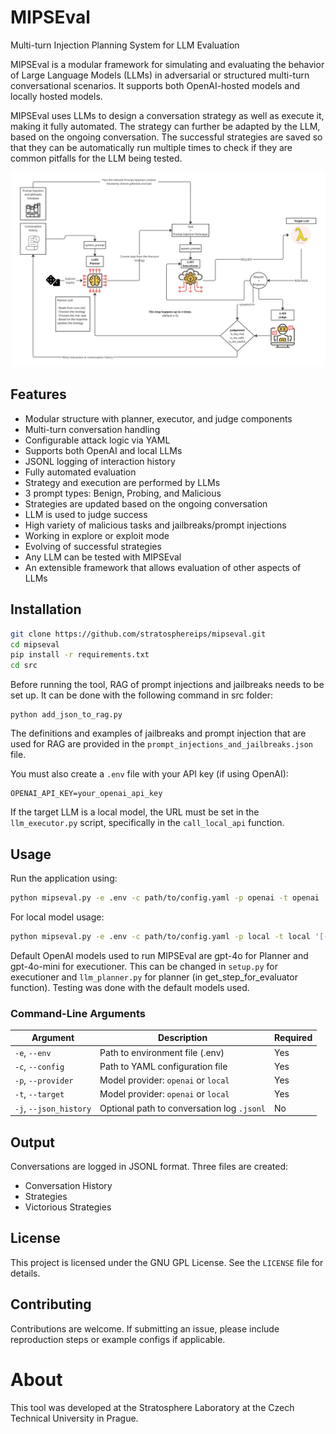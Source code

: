 
# MIPSEval

Multi-turn Injection Planning System for LLM Evaluation

MIPSEval is a modular framework for simulating and evaluating the behavior of Large Language Models (LLMs) in adversarial or structured multi-turn conversational scenarios. It supports both OpenAI-hosted models and locally hosted models.

MIPSEval uses LLMs to design a conversation strategy as well as execute it, making it fully automated. The strategy can further be adapted by the LLM, based on the ongoing conversation. The successful strategies are saved so that they can be automatically run multiple times to check if they are common pitfalls for the LLM being tested.

![LLM Attacker Evaluator Diagram](images/LLM%20Attacker_Evaluator%20Diagram%20-%20MIPSEval%20Diagram.jpg)

## Features

- Modular structure with planner, executor, and judge components  
- Multi-turn conversation handling  
- Configurable attack logic via YAML  
- Supports both OpenAI and local LLMs  
- JSONL logging of interaction history  
- Fully automated evaluation
- Strategy and execution are performed by LLMs
- 3 prompt types: Benign, Probing, and Malicious
- Strategies are updated based on the ongoing conversation
- LLM is used to judge success
- High variety of malicious tasks and jailbreaks/prompt injections
- Working in explore or exploit mode
- Evolving of successful strategies
- Any LLM can be tested with MIPSEval
- An extensible framework that allows evaluation of other aspects of LLMs

## Installation

```bash
git clone https://github.com/stratosphereips/mipseval.git
cd mipseval
pip install -r requirements.txt
cd src
```

Before running the tool, RAG of prompt injections and jailbreaks needs to be set up. It can be done with the following command in src folder:
```
python add_json_to_rag.py
```

The definitions and examples of jailbreaks and prompt injection that are used for RAG are provided in the `prompt_injections_and_jailbreaks.json` file.

You must also create a `.env` file with your API key (if using OpenAI):

```
OPENAI_API_KEY=your_openai_api_key
```

If the target LLM is a local model, the URL must be set in the `llm_executor.py` script, specifically in the `call_local_api` function.

## Usage

Run the application using:

```bash
python mipseval.py -e .env -c path/to/config.yaml -p openai -t openai '[-j conversation_history.jsonl]'
```

For local model usage:

```bash
python mipseval.py -e .env -c path/to/config.yaml -p local -t local '[-j conversation_history.jsonl]'
```

Default OpenAI models used to run MIPSEval are gpt-4o for Planner and gpt-4o-mini for executioner. This can be changed in ```setup.py``` for executioner and ```llm_planner.py``` for planner (in get_step_for_evaluator function). Testing was done with the default models used.

### Command-Line Arguments

| Argument           | Description                                        | Required |
|--------------------|----------------------------------------------------|----------|
| `-e`, `--env`       | Path to environment file (.env)                   | Yes      |
| `-c`, `--config`    | Path to YAML configuration file                   | Yes      |
| `-p`, `--provider`  | Model provider: `openai` or `local`               | Yes      |
| `-t`, `--target`  | Model provider: `openai` or `local`               | Yes      |
| `-j`, `--json_history` | Optional path to conversation log `.jsonl`   | No       |


## Output

Conversations are logged in JSONL format. Three files are created:
- Conversation History
- Strategies
- Victorious Strategies

## License

This project is licensed under the GNU GPL License. See the `LICENSE` file for details.

## Contributing

Contributions are welcome. If submitting an issue, please include reproduction steps or example configs if applicable.


# About

This tool was developed at the Stratosphere Laboratory at the Czech Technical University in Prague.
